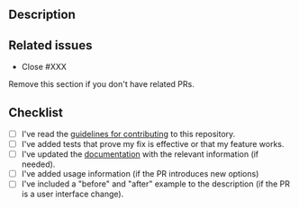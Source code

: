 ## Description

## Related issues
- Close #XXX

Remove this section if you don't have related PRs.

## Checklist
- [ ] I've read the [guidelines for contributing](https://github.com/khulnasoft-lab/starboard/blob/main/CONTRIBUTING.md) to this repository.
- [ ] I've added tests that prove my fix is effective or that my feature works.
- [ ] I've updated the [documentation](https://github.com/khulnasoft-lab/starboard/tree/main/docs) with the relevant information (if needed).
- [ ] I've added usage information (if the PR introduces new options)
- [ ] I've included a "before" and "after" example to the description (if the PR is a user interface change).

